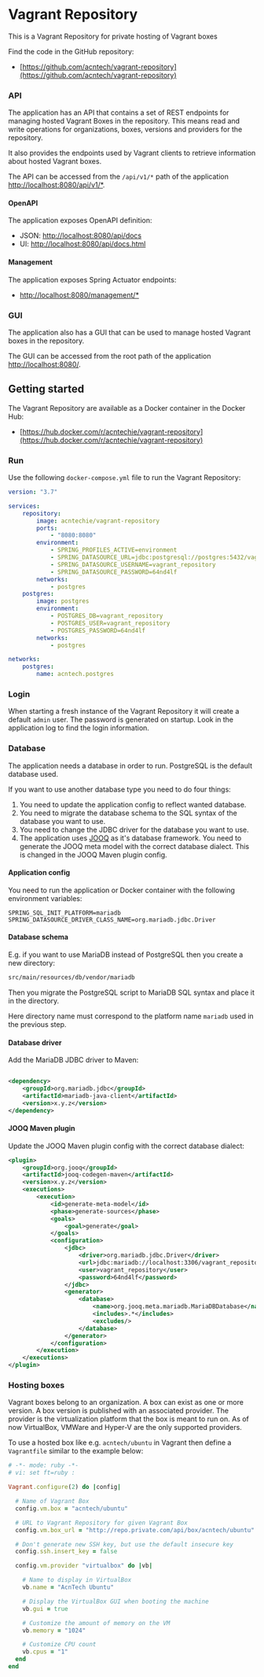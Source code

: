 # Vagrant Repository

This is a Vagrant Repository for private hosting of Vagrant boxes

Find the code in the GitHub repository:

* [https://github.com/acntech/vagrant-repository](https://github.com/acntech/vagrant-repository)

### API

The application has an API that contains a set of REST endpoints for managing hosted Vagrant Boxes in the repository.
This means read and write operations for organizations, boxes, versions and providers for the repository.

It also provides the endpoints used by Vagrant clients to retrieve information about hosted Vagrant boxes.

The API can be accessed from the `/api/v1/*` path of the application
[http://localhost:8080/api/v1/*](http://localhost:8080/api/v1/*).

#### OpenAPI
The application exposes OpenAPI definition:
* JSON: [http://localhost:8080/api/docs](http://localhost:8080/api/docs)
* UI: [http://localhost:8080/api/docs.html](http://localhost:8080/api/docs.html)

#### Management
The application exposes Spring Actuator endpoints:
* [http://localhost:8080/management/*](http://localhost:8080/management/*)

### GUI

The application also has a GUI that can be used to manage hosted Vagrant boxes in the repository.

The GUI can be accessed from the root path of the application [http://localhost:8080/](http://localhost:8080/).

## Getting started

The Vagrant Repository are available as a Docker container in the Docker Hub:

* [https://hub.docker.com/r/acntechie/vagrant-repository](https://hub.docker.com/r/acntechie/vagrant-repository)

### Run

Use the following ```docker-compose.yml``` file to run the Vagrant Repository:

```yaml
version: "3.7"

services:
    repository:
        image: acntechie/vagrant-repository
        ports:
            - "8080:8080"
        environment:
            - SPRING_PROFILES_ACTIVE=environment
            - SPRING_DATASOURCE_URL=jdbc:postgresql://postgres:5432/vagrant_repository
            - SPRING_DATASOURCE_USERNAME=vagrant_repository
            - SPRING_DATASOURCE_PASSWORD=64nd4lf
        networks:
            - postgres
    postgres:
        image: postgres
        environment:
            - POSTGRES_DB=vagrant_repository
            - POSTGRES_USER=vagrant_repository
            - POSTGRES_PASSWORD=64nd4lf
        networks:
            - postgres

networks:
    postgres:
        name: acntech.postgres
```

### Login
When starting a fresh instance of the Vagrant Repository it will create a default `admin` user. The password is generated
on startup. Look in the application log to find the login information.

### Database

The application needs a database in order to run. PostgreSQL is the default database used.

If you want to use another database type you need to do four things:

1. You need to update the application config to reflect wanted database.
2. You need to migrate the database schema to the SQL syntax of the database
   you want to use.
3. You need to change the JDBC driver for the database you want to use.
4. The application uses [JOOQ](https://www.jooq.org) as it's database framework. You need to generate the JOOQ meta
   model with the correct database dialect. This is changed in the JOOQ Maven plugin config.

#### Application config

You need to run the application or Docker container with the following environment variables:

```env
SPRING_SQL_INIT_PLATFORM=mariadb
SPRING_DATASOURCE_DRIVER_CLASS_NAME=org.mariadb.jdbc.Driver
```

#### Database schema

E.g. if you want to use MariaDB instead of PostgreSQL then you create a new directory:

```bash
src/main/resources/db/vendor/mariadb
```

Then you migrate the PostgreSQL script to MariaDB SQL syntax and place it in the directory.

Here directory name must correspond to the platform name `mariadb` used in the previous step.

#### Database driver

Add the MariaDB JDBC driver to Maven:

```xml

<dependency>
    <groupId>org.mariadb.jdbc</groupId>
    <artifactId>mariadb-java-client</artifactId>
    <version>x.y.z</version>
</dependency>
```

#### JOOQ Maven plugin

Update the JOOQ Maven plugin config with the correct database dialect:

```xml
<plugin>
    <groupId>org.jooq</groupId>
    <artifactId>jooq-codegen-maven</artifactId>
    <version>x.y.z</version>
    <executions>
        <execution>
            <id>generate-meta-model</id>
            <phase>generate-sources</phase>
            <goals>
                <goal>generate</goal>
            </goals>
            <configuration>
                <jdbc>
                    <driver>org.mariadb.jdbc.Driver</driver>
                    <url>jdbc:mariadb://localhost:3306/vagrant_repository</url>
                    <user>vagrant_repository</user>
                    <password>64nd4lf</password>
                </jdbc>
                <generator>
                    <database>
                        <name>org.jooq.meta.mariadb.MariaDBDatabase</name>
                        <includes>.*</includes>
                        <excludes/>
                    </database>
                </generator>
            </configuration>
        </execution>
    </executions>
</plugin>
```

### Hosting boxes

Vagrant boxes belong to an organization. A box can exist as one or more version.
A box version is published with an associated provider.
The provider is the virtualization platform that the box is meant to run on.
As of now VirtualBox, VMWare and Hyper-V are the only supported providers.

To use a hosted box like e.g. ```acntech/ubuntu``` in Vagrant then define a ```Vagrantfile``` similar to the example
below:

```ruby
# -*- mode: ruby -*-
# vi: set ft=ruby :

Vagrant.configure(2) do |config|

  # Name of Vagrant Box
  config.vm.box = "acntech/ubuntu"

  # URL to Vagrant Repository for given Vagrant Box
  config.vm.box_url = "http://repo.private.com/api/box/acntech/ubuntu"

  # Don't generate new SSH key, but use the default insecure key
  config.ssh.insert_key = false

  config.vm.provider "virtualbox" do |vb|

    # Name to display in VirtualBox
    vb.name = "AcnTech Ubuntu"

    # Display the VirtualBox GUI when booting the machine
    vb.gui = true

    # Customize the amount of memory on the VM
    vb.memory = "1024"

    # Customize CPU count
    vb.cpus = "1"
  end
end
```
